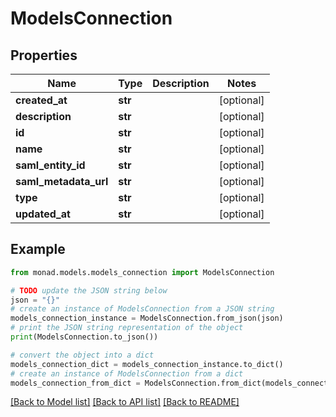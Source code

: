 # ModelsConnection


## Properties

Name | Type | Description | Notes
------------ | ------------- | ------------- | -------------
**created_at** | **str** |  | [optional] 
**description** | **str** |  | [optional] 
**id** | **str** |  | [optional] 
**name** | **str** |  | [optional] 
**saml_entity_id** | **str** |  | [optional] 
**saml_metadata_url** | **str** |  | [optional] 
**type** | **str** |  | [optional] 
**updated_at** | **str** |  | [optional] 

## Example

```python
from monad.models.models_connection import ModelsConnection

# TODO update the JSON string below
json = "{}"
# create an instance of ModelsConnection from a JSON string
models_connection_instance = ModelsConnection.from_json(json)
# print the JSON string representation of the object
print(ModelsConnection.to_json())

# convert the object into a dict
models_connection_dict = models_connection_instance.to_dict()
# create an instance of ModelsConnection from a dict
models_connection_from_dict = ModelsConnection.from_dict(models_connection_dict)
```
[[Back to Model list]](../README.md#documentation-for-models) [[Back to API list]](../README.md#documentation-for-api-endpoints) [[Back to README]](../README.md)


